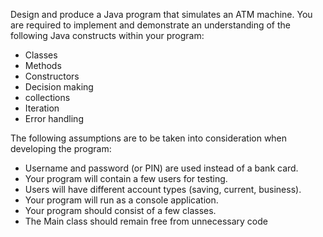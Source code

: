 Design and produce a Java program that simulates an ATM machine. 
You are required to implement and demonstrate an understanding of the following Java constructs within your program:
- Classes
- Methods
- Constructors
- Decision making
- collections
- Iteration
- Error handling

The following assumptions are to be taken into consideration when developing the program:
- Username and password (or PIN) are used instead of a bank card.
- Your program will contain a few users for testing.
- Users will have different account types (saving, current, business).
- Your program will run as a console application.
- Your program should consist of a few classes.
- The Main class should remain free from unnecessary code
